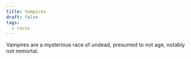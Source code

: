 ```yaml
---
title: Vampires
draft: false
tags:
  - races
---
```

Vampires are a mysterious race of undead, presumed to not age, notably not immortal.